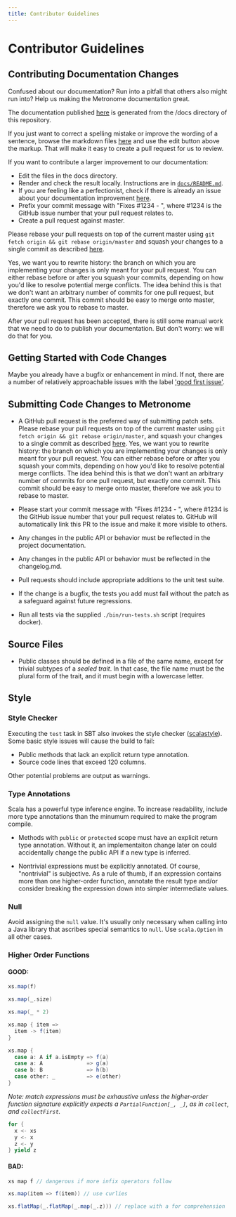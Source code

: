```yaml
---
title: Contributor Guidelines
---
```



# Contributor Guidelines

## Contributing Documentation Changes

Confused about our documentation? Run into a
pitfall that others also might run into? Help us making the Metronome documentation great.
 
The documentation published [here](https://dcos.github.io/metronome/) is
generated from the /docs directory of this repository.

If you just want to correct a spelling mistake or improve the wording of a sentence, browse
the markdown files [here](https://github.com/dcos/metronome/tree/master/docs) and use the edit
button above the markup. That will make it easy to create a pull request for us to review.

If you want to contribute a larger improvement to our documentation: 

* Edit the files in the docs directory.
* Render and check the result locally. Instructions are in
  [`docs/README.md`](https://github.com/dcos/metronome/blob/master/docs/README.md).
* If you are feeling like a perfectionist, check if there is already an issue about your documentation improvement
  [here](https://github.com/dcos/metronome/issues?q=is%3Aopen+is%3Aissue+label%3Adocs).
* Prefix your commit message with "Fixes #1234 - ", where #1234 is the GitHub issue number
  that your pull request relates to.
* Create a pull request against master.

Please rebase your pull requests on top of the current master using
  `git fetch origin && git rebase origin/master` and squash your changes to a single commit as
  described [here](http://gitready.com/advanced/2009/02/10/squashing-commits-with-rebase.html).
  
  Yes, we want you to rewrite history: the branch on which you are
  implementing your changes is only meant for your pull request. You can
  either rebase before or after you squash your commits, depending on how
  you'd like to resolve potential merge conflicts. The idea behind this is that we
  don't want an arbitrary number of commits for one pull request, but exactly
  one commit. This commit should be easy to merge onto master, therefore we
  ask you to rebase to master.
    
After your pull request has been accepted, there is still some manual work that we need to do to publish your 
documentation. But don't worry: we will do that for you.

## Getting Started with Code Changes

Maybe you already have a bugfix or enhancement in mind.  If not, there are a
number of relatively approachable issues with the label
['good first issue'](https://github.com/dcos/metronome/issues?q=is%3Aopen+is%3Aissue+label%3A%22good+first+issue%22).

<!--
## License Agreement

_TODO_: Do we need a CLA?
-->

## Submitting Code Changes to Metronome

- A GitHub pull request is the preferred way of submitting patch sets. Please
  rebase your pull requests on top of the current master using
  `git fetch origin && git rebase origin/master`, and squash your changes to a single commit as
  described [here](http://gitready.com/advanced/2009/02/10/squashing-commits-with-rebase.html).
  Yes, we want you to rewrite history: the branch on which you are
  implementing your changes is only meant for your pull request. You can
  either rebase before or after you squash your commits, depending on how
  you'd like to resolve potential merge conflicts. The idea behind this is that we
  don't want an arbitrary number of commits for one pull request, but exactly
  one commit. This commit should be easy to merge onto master, therefore we
  ask you to rebase to master.
  
- Please start your commit message with "Fixes #1234 - ", where #1234 is the GitHub issue number
  that your pull request relates to. GitHub will automatically link this PR to the issue and make it more
  visible to others.

- Any changes in the public API or behavior must be reflected in the project
  documentation.

- Any changes in the public API or behavior must be reflected in the changelog.md.

- Pull requests should include appropriate additions to the unit test suite.

- If the change is a bugfix, the tests you add must fail without the patch
  as a safeguard against future regressions.

- Run all tests via the supplied `./bin/run-tests.sh` script (requires docker).

## Source Files

- Public classes should be defined in a file of the same name, except for
  trivial subtypes of a _sealed trait_.  In that case, the file name must be
  the plural form of the trait, and it must begin with a lowercase letter.

## Style

### Style Checker

Executing the `test` task in SBT also invokes the style checker
([scalastyle](http://www.scalastyle.org/)). Some basic style issues will
cause the build to fail:

- Public methods that lack an explicit return type annotation.
- Source code lines that exceed 120 columns.

Other potential problems are output as warnings.

### Type Annotations

Scala has a powerful type inference engine. To increase readability, include more type
annotations than the minumum required to make the program compile.

- Methods with `public` or `protected` scope must have an explicit return type
  annotation. Without it, an implementaiton change later on could
  accidentally change the public API if a new type is inferred.

- Nontrivial expressions must be explicitly annotated. Of course, "nontrivial"
  is subjective. As a rule of thumb, if an expression contains more than one
  higher-order function, annotate the result type and/or consider breaking the
  expression down into simpler intermediate values.

### Null

Avoid assigning the `null` value. It's usually only necessary when
calling into a Java library that ascribes special semantics to `null`. Use
`scala.Option` in all other cases.

### Higher Order Functions

#### GOOD:

```scala
xs.map(f)
```

```scala
xs.map(_.size)
```

```scala
xs.map(_ * 2)
```

```scala
xs.map { item =>
  item -> f(item)
}
```

```scala
xs.map {
  case a: A if a.isEmpty => f(a)
  case a: A              => g(a)
  case b: B              => h(b)
  case other: _          => e(other)
}
```

_Note: match expressions must be exhaustive unless the higher-order function
signature explicitly expects a `PartialFunction[_, _]`, as in `collect`, and
`collectFirst`._

```scala
for {
  x <- xs
  y <- x
  z <- y
} yield z
```

#### BAD:

```scala
xs map f // dangerous if more infix operators follow
```

```scala
xs.map(item => f(item)) // use curlies
```

```scala
xs.flatMap(_.flatMap(_.map(_.z))) // replace with a for comprehension
```


